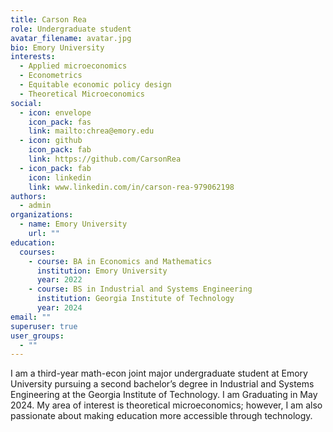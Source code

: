```yaml
---
title: Carson Rea
role: Undergraduate student
avatar_filename: avatar.jpg
bio: Emory University
interests:
  - Applied microeconomics
  - Econometrics
  - Equitable economic policy design
  - Theoretical Microeconomics
social:
  - icon: envelope
    icon_pack: fas
    link: mailto:chrea@emory.edu
  - icon: github
    icon_pack: fab
    link: https://github.com/CarsonRea
  - icon_pack: fab
    icon: linkedin
    link: www.linkedin.com/in/carson-rea-979062198
authors:
  - admin
organizations:
  - name: Emory University
    url: ""
education:
  courses:
    - course: BA in Economics and Mathematics
      institution: Emory University
      year: 2022
    - course: BS in Industrial and Systems Engineering
      institution: Georgia Institute of Technology
      year: 2024
email: ""
superuser: true
user_groups:
  - ""
---
```

I am a third-year math-econ joint major undergraduate student at Emory University pursuing a second bachelor’s degree in Industrial and Systems Engineering at the Georgia Institute of Technology. I am Graduating in May 2024. My area of interest is theoretical microeconomics; however, I am also passionate about making education more accessible through technology.
